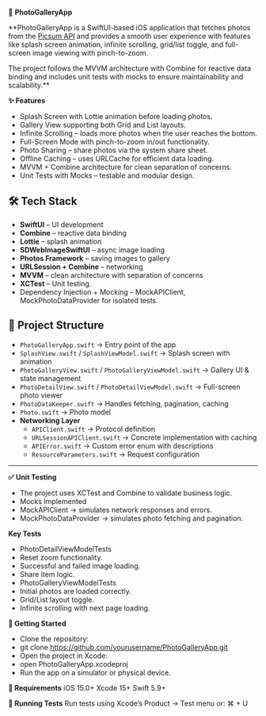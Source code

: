 📸 **PhotoGalleryApp**

**PhotoGalleryApp is a SwiftUI-based iOS application that fetches photos from the [Picsum API](https://picsum.photos/) and provides a smooth user experience with features like splash screen animation, infinite scrolling, grid/list toggle, and full-screen image viewing with pinch-to-zoom.

The project follows the MVVM architecture with Combine for reactive data binding and includes unit tests with mocks to ensure maintainability and scalability.**


**✨ Features**
- Splash Screen with Lottie animation before loading photos.
- Gallery View supporting both Grid and List layouts.
- Infinite Scrolling – loads more photos when the user reaches the bottom.
- Full-Screen Mode with pinch-to-zoom in/out functionality.
- Photo Sharing – share photos via the system share sheet.
- Offline Caching – uses URLCache for efficient data loading.
- MVVM + Combine architecture for clean separation of concerns.
- Unit Tests with Mocks – testable and modular design.


## 🛠️ Tech Stack
- **SwiftUI** – UI development
- **Combine** – reactive data binding
- **Lottie** – splash animation
- **SDWebImageSwiftUI** – async image loading
- **Photos Framework** – saving images to gallery
- **URLSession + Combine** – networking
- **MVVM** – clean architecture with separation of concerns
- **XCTest** – Unit testing.
- Dependency Injection + Mocking – MockAPIClient, MockPhotoDataProvider for isolated tests.

## 📂 Project Structure
- `PhotoGalleryApp.swift` → Entry point of the app
- `SplashView.swift` / `SplashViewModel.swift` → Splash screen with animation
- `PhotoGalleryView.swift` / `PhotoGalleryViewModel.swift` → Gallery UI & state management
- `PhotoDetailView.swift` / `PhotoDetailViewModel.swift` → Full-screen photo viewer
- `PhotoDataKeeper.swift` → Handles fetching, pagination, caching
- `Photo.swift` → Photo model
- **Networking Layer**
  - `APIClient.swift` → Protocol definition
  - `URLSessionAPIClient.swift` → Concrete implementation with caching
  - `APIError.swift` → Custom error enum with descriptions
  - `ResourceParameters.swift` → Request configuration

---

**✅ Unit Testing**
- The project uses XCTest and Combine to validate business logic.
- Mocks Implemented
- MockAPIClient → simulates network responses and errors.
- MockPhotoDataProvider → simulates photo fetching and pagination.

**Key Tests**
- PhotoDetailViewModelTests
- Reset zoom functionality.
- Successful and failed image loading.
- Share item logic.
- PhotoGalleryViewModelTests
- Initial photos are loaded correctly.
- Grid/List layout toggle.
- Infinite scrolling with next page loading.

**🚀 Getting Started**
- Clone the repository:
- git clone https://github.com/yourusername/PhotoGalleryApp.git
- Open the project in Xcode:
- open PhotoGalleryApp.xcodeproj
- Run the app on a simulator or physical device.

**📱 Requirements**
iOS 15.0+
Xcode 15+
Swift 5.9+

**🧪 Running Tests**
Run tests using Xcode’s Product → Test menu or:
⌘ + U
